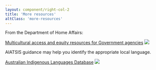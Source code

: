 ```yaml
---
layout: component/right-col-2
title: 'More resources'
altClass: 'more-resources'
---
```


From the Department of Home Affairs: 

[Multicultural access and equity resources for Government agencies](#) <i><img src="/assets/img/external_link-2.svg"/></i>

AIATSIS guidance may help you identify the appropriate local language. 

[Australian Indigenous Languages Database](#) <i><img src="/assets/img/external_link-2.svg"/></i>